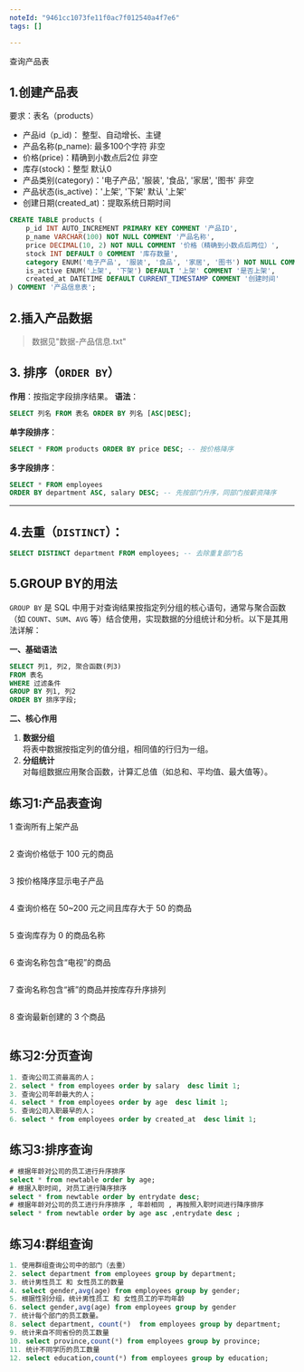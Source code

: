 ```yaml
---
noteId: "9461cc1073fe11f0ac7f012540a4f7e6"
tags: []

---
```


查询产品表


## 1.创建产品表

要求：表名（products）

- 产品id（p_id)： 整型、自动增长、主键
- 产品名称(p_name):  最多100个字符 非空
- 价格(price)：精确到小数点后2位 非空
- 库存(stock)：整型 默认0
- 产品类别(category)：'电子产品', '服装', '食品', '家居', '图书'   非空
- 产品状态(is_active)：'上架', '下架'  默认 '上架'
- 创建日期(created_at)：提取系统日期时间

```sql
CREATE TABLE products (
    p_id INT AUTO_INCREMENT PRIMARY KEY COMMENT '产品ID',
    p_name VARCHAR(100) NOT NULL COMMENT '产品名称',
    price DECIMAL(10, 2) NOT NULL COMMENT '价格（精确到小数点后两位）',
    stock INT DEFAULT 0 COMMENT '库存数量',
    category ENUM('电子产品', '服装', '食品', '家居', '图书') NOT NULL COMMENT '分类',
    is_active ENUM('上架', '下架') DEFAULT '上架' COMMENT '是否上架',
    created_at DATETIME DEFAULT CURRENT_TIMESTAMP COMMENT '创建时间'
) COMMENT '产品信息表';
```

## 2.插入产品数据

> 数据见"数据-产品信息.txt"

##  **3. 排序（`ORDER BY`）**

**作用**：按指定字段排序结果。
**语法**：

```sql
SELECT 列名 FROM 表名 ORDER BY 列名 [ASC|DESC];
```

**单字段排序**：

  ```sql
SELECT * FROM products ORDER BY price DESC; -- 按价格降序
  ```

**多字段排序**：

  ```sql
SELECT * FROM employees 
ORDER BY department ASC, salary DESC; -- 先按部门升序，同部门按薪资降序
  ```

---

##  **4.去重**（`DISTINCT`）：

```sql
SELECT DISTINCT department FROM employees; -- 去除重复部门名
```

## 5.GROUP BY的用法

`GROUP BY` 是 SQL 中用于对查询结果按指定列分组的核心语句，通常与聚合函数（如 `COUNT`、`SUM`、`AVG` 等）结合使用，实现数据的分组统计和分析。以下是其用法详解：

**一、基础语法**

```sql
SELECT 列1, 列2, 聚合函数(列3)
FROM 表名
WHERE 过滤条件
GROUP BY 列1, 列2
ORDER BY 排序字段;
```

**二、核心作用**

1. **数据分组**  
   将表中数据按指定列的值分组，相同值的行归为一组。
2. **分组统计**  
   对每组数据应用聚合函数，计算汇总值（如总和、平均值、最大值等）。

## 练习1:产品表查询

1 查询所有上架产品

```sql

```

2 查询价格低于 100 元的商品

```sql

```

3 按价格降序显示电子产品

```sql

```

4 查询价格在 50~200 元之间且库存大于 50 的商品

```sql

```

5 查询库存为 0 的商品名称

```sql

```

6 查询名称包含“电视”的商品

```sql

```

7 查询名称包含“裤”的商品并按库存升序排列

```sql

```

8 查询最新创建的 3 个商品

```sql

```

## 练习2:分页查询

```sql
1. 查询公司工资最高的人；
2. select * from employees order by salary  desc limit 1;
3. 查询公司年龄最大的人；
4. select * from employees order by age  desc limit 1;
5. 查询公司入职最早的人；
6. select * from employees order by created_at  desc limit 1;
```

## 练习3:排序查询

```sql
# 根据年龄对公司的员工进行升序排序
select * from newtable order by age;
# 根据入职时间, 对员工进行降序排序
select * from newtable order by entrydate desc;
# 根据年龄对公司的员工进行升序排序 , 年龄相同 , 再按照入职时间进行降序排序
select * from newtable order by age asc ,entrydate desc ;
```

## 练习4:群组查询

```sql
1. 使用群组查询公司中的部门（去重）
2. select department from employees group by department;
3. 统计男性员工 和 女性员工的数量 
4. select gender,avg(age) from employees group by gender;
5. 根据性别分组，统计男性员工 和 女性员工的平均年龄
6. select gender,avg(age) from employees group by gender
7. 统计每个部门的员工数量。
8. select department, count(*)  from employees group by department;
9. 统计来自不同省份的员工数量
10. select province,count(*) from employees group by province;
11. 统计不同学历的员工数量
12. select education,count(*) from employees group by education;
```